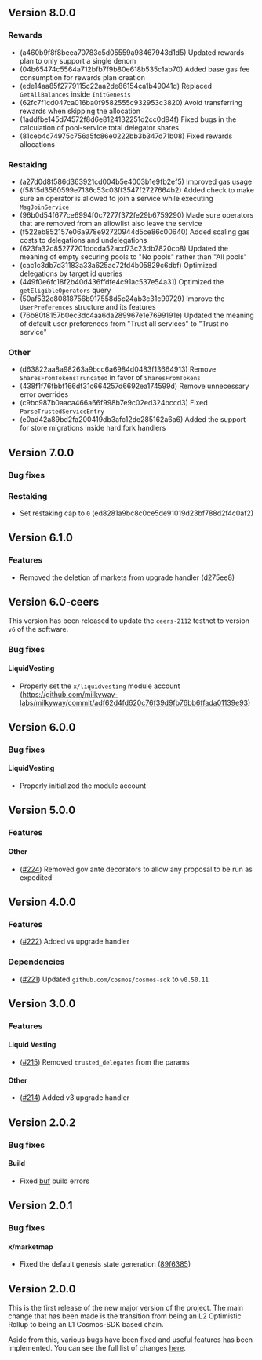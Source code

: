 <!--
All notable changes to this project will be documented in this file.
The format is based on [Keep a Changelog](https://keepachangelog.com/en/1.0.0/).
-->

## Version 8.0.0

### Rewards
- (a460b9f8f8beea70783c5d05559a98467943d1d5) Updated rewards plan to only support a single denom
- (04b65474c5564a712bfb7f9b80e618b535c1ab70) Added base gas fee consumption for rewards plan creation
- (ede14aa85f2779115c22aa2de86154ca1b49041d) Replaced `GetAllBalances` inside `InitGenesis`
- (62fc7f1cd047ca016ba0f9582555c932953c3820) Avoid transferring rewards when skipping the allocation
- (1addfbe145d74572f8d6e8124132251d2cc0d94f) Fixed bugs in the calculation of pool-service total delegator shares
- (81ceb4c74975c756a5fc86e0222bb3b347d71b08) Fixed rewards allocations

### Restaking
- (a27d0d8f586d363921cd004b5e4003b1e9fb2ef5) Improved gas usage
- (f5815d3560599e7136c53c03ff3547f2727664b2) Added check to make sure an operator is allowed to join a service while executing `MsgJoinService`
- (96b0d54f677ce6994f0c7277f372fe29b6759290) Made sure operators that are removed from an allowlist also leave the service
- (f522eb852157e06a978e92720944d5ce86c00640) Added scaling gas costs to delegations and undelegations
- (623fa32c85277201ddcda52acd73c23db7820cb8) Updated the meaning of empty securing pools to "No pools" rather than "All pools"
- (cac1c3db7d31183a33a625ac72fd4b05829c6dbf) Optimized delegations by target id queries
- (449f0e6fc18f2b40d436ffdfe4c91ac537e54a31) Optimized the `getEligibleOperators` query
- (50af532e80818756b917558d5c24ab3c31c99729) Improve the `UserPreferences` structure and its features
- (76b80f8157b0ec3dc4aa6da289967e1e7699191e) Updated the meaning of default user preferences from "Trust all services" to "Trust no service"

### Other
- (d63822aa8a98263a9bcc6a6984d0483f13664913) Remove `SharesFromTokensTruncated` in favor of `SharesFromTokens`
- (438f1f76fbbf166df31c664257d6692ea174599d) Remove unnecessary error overrides
- (c9bc987b0aaca466a66f998b7e9c02ed324bccd3) Fixed `ParseTrustedServiceEntry`
- (e0ad42a89bd2fa200419db3afc12de285162a6a6) Added the support for store migrations inside hard fork handlers

## Version 7.0.0

### Bug fixes
### Restaking

* Set restaking cap to `0` (ed8281a9bc8c0ce5de91019d23bf788d2f4c0af2)

## Version 6.1.0
### Features

* Removed the deletion of markets from upgrade handler (d275ee8)

## Version 6.0-ceers
This version has been released to update the `ceers-2112` testnet to version `v6` of the software.

### Bug fixes
#### LiquidVesting

* Properly set the `x/liquidvesting` module
  account (https://github.com/milkyway-labs/milkyway/commit/adf62d4fd620c76f39d9fb76bb6ffada01139e93)

## Version 6.0.0
### Bug fixes
#### LiquidVesting

* Properly initialized the module account

## Version 5.0.0
### Features
#### Other

- ([\#224](https://github.com/milkyway-labs/milkyway/pull/224)) Removed gov ante decorators to allow any proposal to be
  run as expedited

## Version 4.0.0
### Features

- ([\#222](https://github.com/milkyway-labs/milkyway/pull/222)) Added `v4` upgrade handler

### Dependencies

- ([\#221](https://github.com/milkyway-labs/milkyway/pull/221)) Updated `github.com/cosmos/cosmos-sdk` to `v0.50.11`

## Version 3.0.0
### Features
#### Liquid Vesting

- ([\#215](https://github.com/milkyway-labs/milkyway/pull/215)) Removed `trusted_delegates` from the params

#### Other

- ([\#214](https://github.com/milkyway-labs/milkyway/pull/214)) Added v3 upgrade handler

## Version 2.0.2

### Bug fixes

#### Build

* Fixed [buf](https://buf.build) build errors

## Version 2.0.1

### Bug fixes

#### x/marketmap

* Fixed the default genesis state
  generation ([89f6385](https://github.com/milkyway-labs/milkyway/commit/89f638567af91e819e6ae3948823b55a24292d61))

## Version 2.0.0

This is the first release of the new major version of the project.
The main change that has been made is the transition from being an L2 Optimistic Rollup to being an L1 Cosmos-SDK based
chain.

Aside from this, various bugs have been fixed and useful features has been implemented. You can see the full list of
changes [here](https://github.com/milkyway-labs/milkyway/compare/v1.6.0...v2.0.0).